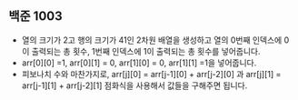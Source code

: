 ## 백준 1003
- 열의 크기가 2고 행의 크기가 41인 2차원 배열을 생성하고 열의 0번째 인덱스에 0이 출력되는 총 횟수, 1번째 인덱스에 1이 출력되는 총 횟수를 넣어줍니다.
- arr[0][0] =1, arr[0][1] = 0, arr[1][0] = 0, arr[1][1] =1을 넣어줍니다.
- 피보나치 수와 마찬가지로, arr[j][0] = arr[j-1][0] + arr[j-2][0] 과 
  arr[j][1] = arr[j-1][1] + arr[j-2][1] 점화식을 사용해서  값들을 구해주면 됩니다.
